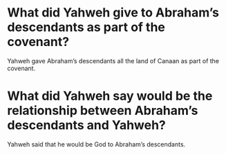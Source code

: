 # What did Yahweh give to Abraham’s descendants as part of the covenant?

Yahweh gave Abraham’s descendants all the land of Canaan as part of the covenant.

# What did Yahweh say would be the relationship between Abraham’s descendants and Yahweh?

Yahweh said that he would be God to Abraham’s descendants.
